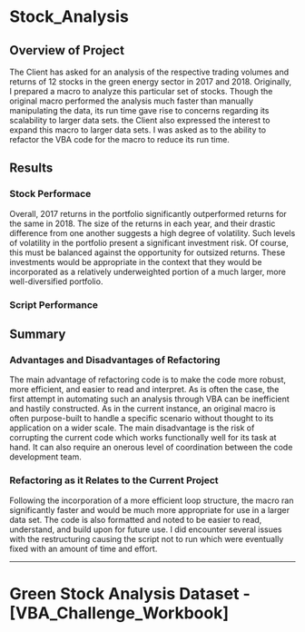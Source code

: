 # Stock_Analysis

## Overview of Project
The Client has asked for an analysis of the respective trading volumes and returns of 12 stocks in the green energy sector in 2017 and 2018. Originally, I prepared a macro to analyze this particular set of stocks.  Though the original macro performed the analysis much faster than manually manipulating the data, its run time gave rise to concerns regarding its scalability to larger data sets. the Client also expressed the interest to expand this macro to larger data sets. I was asked as to the ability to refactor the VBA code for the macro to reduce its run time. 

## Results
### Stock Performace
Overall, 2017 returns in the portfolio significantly outperformed returns for the same in 2018. The size of the returns in each year, and their drastic difference from one another suggests a high degree of volatility.  Such levels of volatility in the portfolio present a significant investment risk. Of course, this must be balanced against the opportunity for outsized returns. These investments would be appropriate in the context that they would be incorporated as a relatively underweighted portion of a much larger, more well-diversified portfolio.

### Script Performance


## Summary
### Advantages and Disadvantages of Refactoring
The main advantage of refactoring code is to make the code more robust, more efficient, and easier to read and interpret. As is often the case, the first attempt in automating such an analysis through VBA can be inefficient and hastily constructed. As in the current instance, an original macro is often purpose-built to handle a specific scenario without thought to its application on a wider scale. The main disadvantage is the risk of corrupting the current code which works functionally well for its task at hand. It can also require an onerous level of coordination between the code development team. 

### Refactoring as it Relates to the Current Project
Following the incorporation of a more efficient loop structure, the macro ran significantly faster and would be much more appropriate for use in a larger data set. The code is also formatted and noted to be easier to read, understand, and build upon for future use. I did encounter several issues with the restructuring causing the script not to run which were eventually fixed with an amount of time and effort. 

---
# Green Stock Analysis Dataset - [VBA_Challenge_Workbook]

